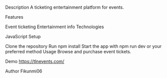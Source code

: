 Description
A ticketing entertainment platform for events.

Features

Event ticketing
Entertainment info
Technologies

JavaScript
Setup

Clone the repository
Run npm install
Start the app with npm run dev or your preferred method
Usage
Browse and purchase event tickets.

Demo
https://tlnevents.com/

Author
Fikunmi06
